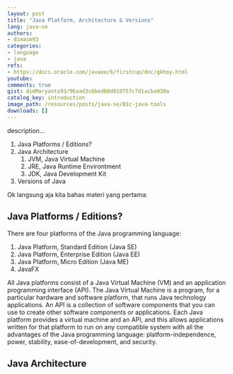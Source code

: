 ```yaml
---
layout: post
title: "Java Platform, Architecture & Versions"
lang: java-se
authors:
- dimasm93
categories:
- language
- java
refs: 
- https://docs.oracle.com/javaee/6/firstcup/doc/gkhoy.html
youtube: 
comments: true
gist: dimMaryanto93/96aad3c6bed60d010757c7d1acba930a
catalog_key: introduction
image_path: /resources/posts/java-se/01c-java-tools
downloads: []
---
```



description...

1. Java Platforms / Editions?
2. Java Architecture
    1. JVM, Java Virtual Machine
    2. JRE, Java Runtime Environtment
    3. JDK, Java Development Kit
3. Versions of Java

Ok langsung aja kita bahas materi yang pertama:

<!--more-->

## Java Platforms / Editions?

There are four platforms of the Java programming language:

1. Java Platform, Standard Edition (Java SE)
2. Java Platform, Enterprise Edition (Java EE)
3. Java Platform, Micro Edition (Java ME)
4. JavaFX

All Java platforms consist of a Java Virtual Machine (VM) and an application programming interface (API). The Java Virtual Machine is a program, for a particular hardware and software platform, that runs Java technology applications. An API is a collection of software components that you can use to create other software components or applications. Each Java platform provides a virtual machine and an API, and this allows applications written for that platform to run on any compatible system with all the advantages of the Java programming language: platform-independence, power, stability, ease-of-development, and security.

## Java Architecture

